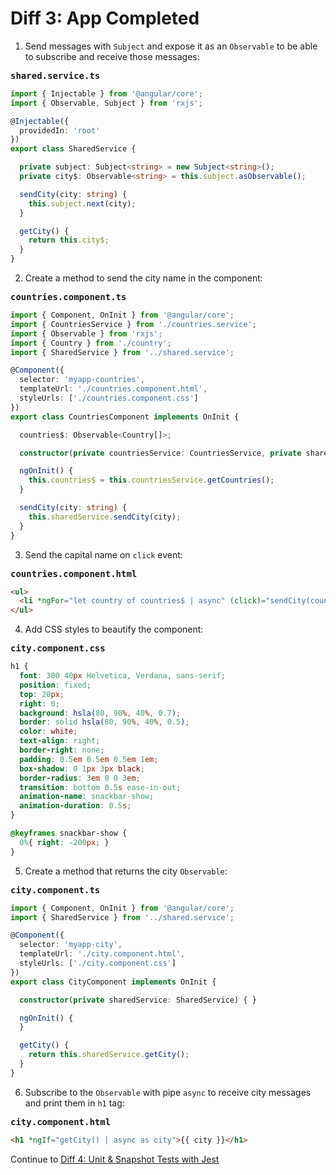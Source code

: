# Diff 3: App Completed

1) Send messages with ``Subject`` and expose it as an ``Observable`` to be able to subscribe and receive those messages:

<pre><b>shared.service.ts</b></pre>

```typescript
import { Injectable } from '@angular/core';
import { Observable, Subject } from 'rxjs';

@Injectable({
  providedIn: 'root'
})
export class SharedService {

  private subject: Subject<string> = new Subject<string>();
  private city$: Observable<string> = this.subject.asObservable();

  sendCity(city: string) {
    this.subject.next(city);
  }

  getCity() {
    return this.city$;
  }
}
```

2) Create a method to send the city name in the component:

<pre><b>countries.component.ts</b></pre>

```typescript
import { Component, OnInit } from '@angular/core';
import { CountriesService } from './countries.service';
import { Observable } from 'rxjs';
import { Country } from './country';
import { SharedService } from '../shared.service';

@Component({
  selector: 'myapp-countries',
  templateUrl: './countries.component.html',
  styleUrls: ['./countries.component.css']
})
export class CountriesComponent implements OnInit {

  countries$: Observable<Country[]>;

  constructor(private countriesService: CountriesService, private sharedService: SharedService) { }

  ngOnInit() {
    this.countries$ = this.countriesService.getCountries();
  }

  sendCity(city: string) {
    this.sharedService.sendCity(city);
  }
}
```

3) Send the capital name on ``click`` event:

<pre><b>countries.component.html</b></pre>

```html
<ul>
  <li *ngFor="let country of countries$ | async" (click)="sendCity(country.capital)">{{ country.name }}</li>
</ul>
```

4) Add CSS styles to beautify the component:

<pre><b>city.component.css</b></pre>

```css
h1 {
  font: 300 40px Helvetica, Verdana, sans-serif;
  position: fixed;
  top: 20px;
  right: 0;
  background: hsla(80, 90%, 40%, 0.7);
  border: solid hsla(80, 90%, 40%, 0.5);
  color: white;
  text-align: right;
  border-right: none;
  padding: 0.5em 0.5em 0.5em 1em;
  box-shadow: 0 1px 3px black;
  border-radius: 3em 0 0 3em;
  transition: bottom 0.5s ease-in-out;
  animation-name: snackbar-show;
  animation-duration: 0.5s;
}

@keyframes snackbar-show {
  0%{ right: -200px; }
}
```

5) Create a method that returns the city ``Observable``:

<pre><b>city.component.ts</b></pre>

```typescript
import { Component, OnInit } from '@angular/core';
import { SharedService } from '../shared.service';

@Component({
  selector: 'myapp-city',
  templateUrl: './city.component.html',
  styleUrls: ['./city.component.css']
})
export class CityComponent implements OnInit {

  constructor(private sharedService: SharedService) { }

  ngOnInit() {
  }

  getCity() {
    return this.sharedService.getCity();
  }
}
```

6) Subscribe to the ``Observable`` with pipe ``async`` to receive city messages and print them in ``h1`` tag: 

<pre><b>city.component.html</b></pre>

```html
<h1 *ngIf="getCity() | async as city">{{ city }}</h1>
```

Continue to [Diff 4: Unit & Snapshot Tests with Jest](../diff4)
